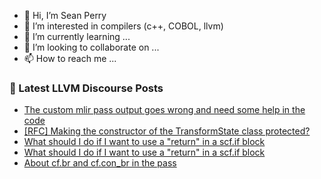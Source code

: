 - 👋 Hi, I’m Sean Perry
- 👀 I’m interested in compilers (c++, COBOL, llvm)
- 🌱 I’m currently learning ...
- 💞️ I’m looking to collaborate on ...
- 📫 How to reach me ...

<!---
s66perry/s66perry is a ✨ special ✨ repository because its `README.md` (this file) appears on your GitHub profile.
You can click the Preview link to take a look at your changes.
--->
### 📕 Latest LLVM Discourse Posts

<!-- DISCOURSE-LLVM:START -->
- [The custom mlir pass output goes wrong and need some help in the code](https://discourse.llvm.org/t/the-custom-mlir-pass-output-goes-wrong-and-need-some-help-in-the-code/80348#post_2)
- [[RFC] Making the constructor of the TransformState class protected?](https://discourse.llvm.org/t/rfc-making-the-constructor-of-the-transformstate-class-protected/80377#post_8)
- [What should I do if I want to use a &quot;return&quot; in a scf.if block](https://discourse.llvm.org/t/what-should-i-do-if-i-want-to-use-a-return-in-a-scf-if-block/80653#post_4)
- [What should I do if I want to use a &quot;return&quot; in a scf.if block](https://discourse.llvm.org/t/what-should-i-do-if-i-want-to-use-a-return-in-a-scf-if-block/80653#post_3)
- [About cf.br and cf.con_br in the pass](https://discourse.llvm.org/t/about-cf-br-and-cf-con-br-in-the-pass/80654#post_1)
<!-- DISCOURSE-LLVM:END -->
